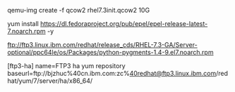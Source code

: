 qemu-img create -f qcow2 rhel7.3init.qcow2 10G

yum install https://dl.fedoraproject.org/pub/epel/epel-release-latest-7.noarch.rpm -y

ftp://ftp3.linux.ibm.com/redhat/release_cds/RHEL-7.3-GA/Server-optional/ppc64le/os/Packages/python-pygments-1.4-9.el7.noarch.rpm


[ftp3-ha]
name=FTP3 ha yum repository
baseurl=ftp://bjzhuc%40cn.ibm.com:zc%40redhat@ftp3.linux.ibm.com/redhat/yum/7/server/ha/x86_64/

